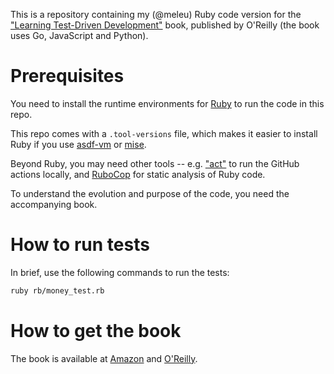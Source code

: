 This is a repository containing my (@meleu) Ruby code version for the ["Learning Test-Driven Development"](https://learning.oreilly.com/library/view/learning-test-driven-development/9781098106461/) book, published by O'Reilly (the book uses Go, JavaScript and Python).

# Prerequisites

You need to install the runtime environments for [Ruby](https://www.ruby-lang.org/) to run the code in this repo.

This repo comes with a `.tool-versions` file, which makes it easier to install Ruby if you use [asdf-vm](https://asdf-vm.com) or [mise](https://mise.jdx.dev).

Beyond Ruby, you may need other tools -- e.g. ["act"](https://github.com/nektos/act) to run the GitHub actions locally, and [RuboCop](https://rubocop.org/) for static analysis of Ruby code.

To understand the evolution and purpose of the code, you need the accompanying book.

# How to run tests

In brief, use the following commands to run the tests:

```bash
ruby rb/money_test.rb
```

# How to get the book

The book is available at [Amazon](https://www.amazon.com/Learning-Test-Driven-Development-Polyglot-Uncluttered/dp/1098106474/ref=sr_1_3?) and [O'Reilly](https://learning.oreilly.com/library/view/learning-test-driven-development/9781098106461/).
